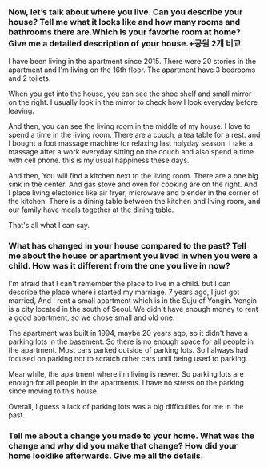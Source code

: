 ### Now, let’s talk about where you live. Can you describe your house? Tell me what it looks like and how many rooms and bathrooms there are.Which is your favorite room at home? Give me a detailed description of your house.+공원 2개 비교

I have been living in the apartment since 2015. There were 20 stories in the apartment and I'm living on the 16th floor. The apartment have 3 bedrooms and 2 toilets. 

When you get into the house, you can see the shoe shelf and small mirror on the right. I usually look in the mirror to check how I look everyday before leaving.

And then, you can see the living room in the middle of my house. I love to spend a time in the living room. There are a couch, a tea table for a rest. and I bought a foot massage machine for relaxing last holyday season. I take a massage after a work everyday sitting on the couch and also spend a time with cell phone. this is my usual happiness these days. 

And then, You will find a kitchen next to the living room. There are a one big sink in the center. And gas stove and oven for cooking are on the right. And I place living electorics like air fryer, microwave and blender in the corner of the kitchen. There is a dining table between the kitchen and living room, and our family have meals together at the dining table. 

That's all what I can say.

### What has changed in your house compared to the past? Tell me about the house or apartment you lived in when you were a child. How was it different from the one you live in now?

I'm afraid that I can't remember the place to live in a child. but I can describe the place where i started my marriage.
7 years ago, I just got married, And I rent a small apartment which is in the Suju of Yongin. Yongin is a city located in the south of Seoul. We didn't have enough money to rent a good apartment, so we chose small and old one.

The apartment was built in 1994, maybe 20 years ago, so it didn't have a parking lots in the basement. So there is no enough space for all people in the apartment. Most cars parked outside of parking lots. So I always had focused on parking not to scratch other cars until being used to parking.

Meanwhile, the apartment where i'm living is newer. So parking lots are enough for all people in the apartments. I have no stress on the parking since moving to this house. 

Overall, I guess a lack of parking lots was a big difficulties for me in the past.

### Tell me about a change you made to your home. What was the change and why did you make that change? How did your home looklike afterwards. Give me all the details. 

